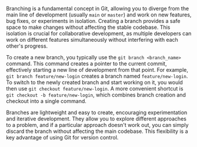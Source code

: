 Branching is a fundamental concept in Git, allowing you to diverge from the main line of development (usually `main` or `master`) and work on new features, bug fixes, or experiments in isolation. Creating a branch provides a safe space to make changes without affecting the stable codebase. This isolation is crucial for collaborative development, as multiple developers can work on different features simultaneously without interfering with each other's progress.

To create a new branch, you typically use the `git branch <branch_name>` command. This command creates a pointer to the current commit, effectively starting a new line of development from that point. For example, `git branch feature/new-login` creates a branch named `feature/new-login`. To switch to the newly created branch and start working on it, you would then use `git checkout feature/new-login`. A more convenient shortcut is `git checkout -b feature/new-login`, which combines branch creation and checkout into a single command.

Branches are lightweight and easy to create, encouraging experimentation and iterative development. They allow you to explore different approaches to a problem, and if a particular approach doesn't work out, you can simply discard the branch without affecting the main codebase. This flexibility is a key advantage of using Git for version control.